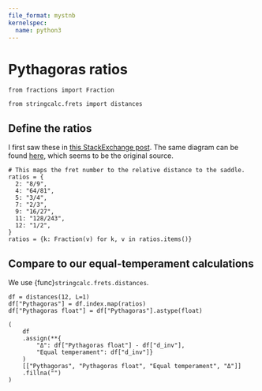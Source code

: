 ```yaml
---
file_format: mystnb
kernelspec:
  name: python3
---
```


# Pythagoras ratios

```{code-cell} ipython3
from fractions import Fraction

from stringcalc.frets import distances
```

## Define the ratios

I first saw these in [this StackExchange post](https://music.stackexchange.com/questions/93731/does-guitar-fret-spacing-solely-depend-on-the-length-of-the-string).
The same diagram can be found [here](https://passyworldofmathematics.com/guitar-mathematics/), which seems to be the original source.

```{code-cell} ipython3
# This maps the fret number to the relative distance to the saddle.
ratios = {
  2: "8/9",
  4: "64/81",
  5: "3/4",
  7: "2/3",
  9: "16/27",
  11: "128/243",
  12: "1/2",
}
ratios = {k: Fraction(v) for k, v in ratios.items()}
```

## Compare to our equal-temperament calculations

We use {func}`stringcalc.frets.distances`.

```{code-cell} ipython3
df = distances(12, L=1)
df["Pythagoras"] = df.index.map(ratios)
df["Pythagoras float"] = df["Pythagoras"].astype(float)

(
    df
    .assign(**{
        "Δ": df["Pythagoras float"] - df["d_inv"],
        "Equal temperament": df["d_inv"]}
    )
    [["Pythagoras", "Pythagoras float", "Equal temperament", "Δ"]]
    .fillna("")
)
```
